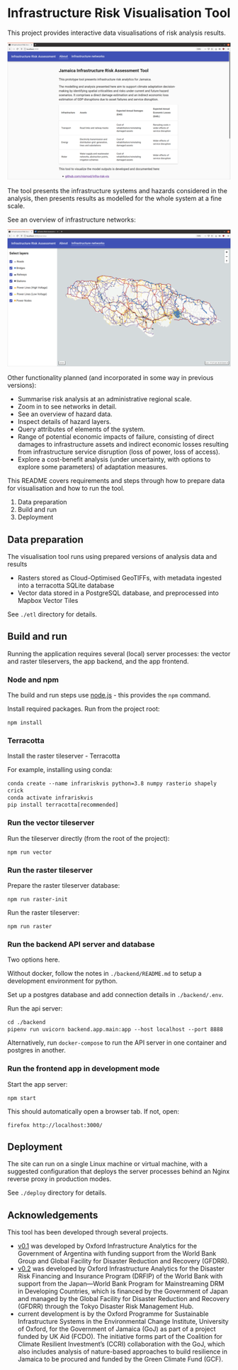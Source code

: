# Infrastructure Risk Visualisation Tool

This project provides interactive data visualisations of risk analysis results.

![About](images/screenshot-about.png)

The tool presents the infrastructure systems and hazards considered in the
analysis, then presents results as modelled for the whole system at a fine
scale.

See an overview of infrastructure networks:

![Networks](images/screenshot-overview.png)

Other functionality planned (and incorporated in some way in previous versions):

- Summarise risk analysis at an administrative regional scale.
- Zoom in to see networks in detail.
- See an overview of hazard data.
- Inspect details of hazard layers.
- Query attributes of elements of the system.
- Range of potential economic impacts of failure, consisting of direct damages
  to infrastructure assets and indirect economic losses resulting from
  infrastructure service disruption (loss of power, loss of access).
- Explore a cost-benefit analysis (under uncertainty, with options to explore
  some parameters) of adaptation measures.

This README covers requirements and steps through how to prepare data for
visualisation and how to run the tool.

1. Data preparation
3. Build and run
4. Deployment

## Data preparation

The visualisation tool runs using prepared versions of analysis data and results
- Rasters stored as Cloud-Optimised GeoTIFFs, with metadata ingested into
  a terracotta SQLite database
- Vector data stored in a PostgreSQL database, and preprocessed into Mapbox
  Vector Tiles

See `./etl` directory for details.

## Build and run

Running the application requires several (local) server processes: the
vector and raster tileservers, the app backend, and the app frontend.

### Node and npm

The build and run steps use [node.js](https://nodejs.org/) - this provides the
`npm` command.

Install required packages. Run from the project root:

    npm install

### Terracotta

Install the raster tileserver - Terracotta

For example, installing using conda:

    conda create --name infrariskvis python=3.8 numpy rasterio shapely crick
    conda activate infrariskvis
    pip install terracotta[recommended]

### Run the vector tileserver

Run the tileserver directly (from the root of the project):

    npm run vector

### Run the raster tileserver

Prepare the raster tileserver database:

    npm run raster-init

Run the raster tileserver:

    npm run raster

### Run the backend API server and database

Two options here.

Without docker, follow the notes in `./backend/README.md` to setup a development
environment for python.

Set up a postgres database and add connection details in `./backend/.env`.

Run the api server:

    cd ./backend
    pipenv run uvicorn backend.app.main:app --host localhost --port 8888

Alternatively, run `docker-compose` to run the API server in one container and
postgres in another.

### Run the frontend app in development mode

Start the app server:

    npm start

This should automatically open a browser tab. If not, open:

    firefox http://localhost:3000/

## Deployment

The site can run on a single Linux machine or virtual machine, with a suggested
configuration that deploys the server processes behind an Nginx reverse proxy
in production modes.

See `./deploy` directory for details.

## Acknowledgements

This tool has been developed through several projects.

- [v0.1](https://github.com/oi-analytics/oi-risk-vis/releases/tag/v0.1-argentina)
  was developed by Oxford Infrastructure Analytics for the Government of
  Argentina with funding support from the World Bank Group and Global Facility
  for Disaster Reduction and Recovery (GFDRR).
- [v0.2](https://github.com/oi-analytics/oi-risk-vis/releases/tag/v0.2.0-seasia)
  was developed by Oxford Infrastructure Analytics for the Disaster Risk
  Financing and Insurance Program (DRFIP) of the World Bank with support from
  the Japan&mdash;World Bank Program for Mainstreaming DRM in Developing
  Countries, which is financed by the Government of Japan and managed by the
  Global Facility for Disaster Reduction and Recovery (GFDRR) through the Tokyo
  Disaster Risk Management Hub.
- current development is by the Oxford Programme for Sustainable Infrastructure
  Systems in the Environmental Change Institute, University of Oxford, for the
  Government of Jamaica (GoJ) as part of a project funded by UK Aid (FCDO). The
  initiative forms part of the Coalition for Climate Resilient Investment’s
  (CCRI) collaboration with the GoJ, which also includes analysis of
  nature-based approaches to build resilience in Jamaica to be procured and
  funded by the Green Climate Fund (GCF).
